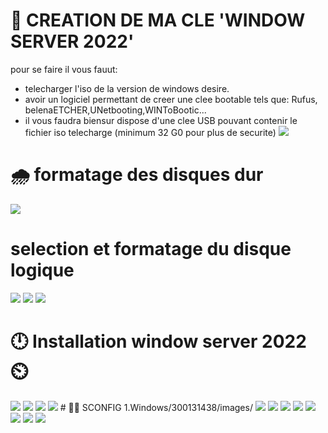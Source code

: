 # 🔑 CREATION DE MA CLE  'WINDOW SERVER 2022'
 pour se faire il vous fauut:
- telecharger l'iso de la version de windows desire.
- avoir un logiciel permettant de creer une clee bootable tels que: Rufus, belenaETCHER,UNetbooting,WINToBootic...
- il vous faudra biensur dispose d'une clee USB pouvant contenir le fichier iso telecharge (minimum 32 G0 pour plus de securite)
<img src=images/20230525_105051.jpg width='' height='' > </img>
# 🌧️ formatage des disques dur
<img src=images/IMG-20230606-WA0036.jpg width='' height='' > </img>
# selection et formatage du disque logique
<img src=images/IMG-20230606-WA0002.jpg width='' height='' > </img>
<img src=images/IMG-20230606-WA0018.jpg width='' height='' > </img>
<img src=images/IMG-20230606-WA0031.jpg width='' height='' > </img>
# 🕛 Installation window server 2022 ⏲️
<img src=images/IMG-20230606-WA0020.jpg width='' height='' > 
<img src=images/IMG-20230606-WA0006.jpg width='' height='' >
<img src=images/IMG-20230606-WA0011.jpg width='' height='' >
<img src=images/IMG-20230606-WA0040.jpg width='' height='' >
#  👨‍🏫 SCONFIG
1.Windows/300131438/images/
<img src=images/1.jpg width='' height='' > 
<img src=images/7.jpg width='' height='' >
<img src=images/3.jpg width='' height='' >
<img src=images/4.jpg width='' height='' >
<img src=images/5.jpg width='' height='' > 
<img src=images/6.jpg width='' height='' >
<img src=images/2.Ijpg width='' height='' >
<img src=images/10.jpg width='' height='' >

